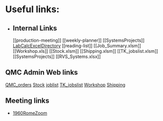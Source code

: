 # Useful links:
- ## Internal Links
  
  [[production-meeting]]
  [[weekly-planner]]
  [[SystemsProjects]]
  [LabCalcExcelDirectory](file:///D:/MEGA/terminal/LabCalculations/)
  [[reading-list]]
  [[Job_Summary.xlsm]]
  [[Workshop.xls]]
  [[Stock.xlsm]]
  [[Shipping.xlsm]]
  [[TK_jobslist.xlsm]]
  [[SystemsProjects]]
  [[RVS_Systems.xlsx]]
## QMC Admin Web links

[QMC\_orders](https://www.dropbox.com/scl/fi/o674wx2wdoeo81g3cg0pm/QMC_orders.xlsm?cloud_editor=excel&dl=0)
[Stock](https://www.dropbox.com/scl/fi/w20c8bpsjfwzzr7gjnnri/Stock.xlsm?cloud_editor=excel&dl=0)
[joblist](https://www.dropbox.com/scl/fi/6lxbg8x0fb0b4odekj8u3/joblist.xls?cloud_editor=excel&dl=0)
[TK\_jobslist](https://www.dropbox.com/scl/fi/f27ptqro2cu9p9po9nqty/TK_jobslist.xlsm?cloud_editor=excel&dl=0)
[Workshop](https://www.dropbox.com/scl/fi/179ys17jb5uofer9b5wow/Workshop.xls?cloud_editor=excel&dl=0)
[Shipping](https://www.dropbox.com/scl/fi/9mvmib7om9r2ca8et1cu2/Shipping.xlsm?cloud_editor=excel&dl=0)
## Meeting links
- [1960RomeZoom](https://uniroma1.zoom.us/j/8531768909)